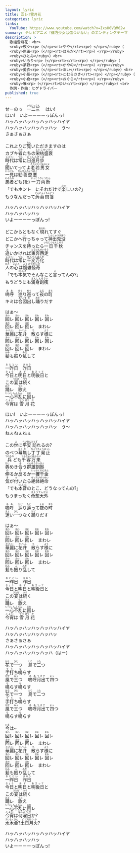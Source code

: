 ```yaml
---
layout: lyric
title: 回レ!雪月花
categories: lyric
links:
  YouTube: https://www.youtube.com/watch?v=IxsH0VQM02w
summary: テレビアニメ『機巧少女は傷つかない』のエンディングテーマ
description: >  
  歌組雪月花：<br>
  <ruby>夜々<rp>（</rp><rt>やや</rt><rp>）</rp></ruby>（
  <ruby>原田<rp>（</rp><rt>はらだ</rt><rp>）</rp></ruby>
  <ruby>ひとみ</ruby>）<br>
  <ruby>いろり<rp>（</rp><rt></rt><rp>）</rp></ruby>（
  <ruby>茅野<rp>（</rp><rt>かやの</rt><rp>）</rp></ruby>
  <ruby>愛衣<rp>（</rp><rt>あい</rt><rp>）</rp></ruby>）<br>
  <ruby>小紫<rp>（</rp><rt>こむらさき</rt><rp>）</rp></ruby>（
  <ruby>小倉<rp>（</rp><rt>おぐら</rt><rp>）</rp></ruby>
  <ruby>唯<rp>（</rp><rt>ゆい</rt><rp>）</rp></ruby>）<br>
  作詞・作曲：ヒゲドライバー
published: true
---
```


せーのっ　<ruby><rb>一二三</rb><rt>いちにっさん</rt></ruby>　
はい!<br>
ほい!　いよーーーーっぽんっ!<br>
ハッハッハッハッハッハッハイヤ<br>
ハッハッハッハッハッハッ　う～<br>
さぁさぁさぁ<br>

これよりご<ruby><rb>覧</rb><rt>らん</rt></ruby>いただきますのは<br>
カブキ<ruby><rb>者</rb><rt>もの</rt></ruby>たちの<ruby><rb>栄枯盛衰</rb><rt>えいこせいすい</rt></ruby><br>
<ruby><rb>時代</rb><rt>じだい</rt></ruby>は<ruby><rb>常</rb><rt>つね</rt></ruby>に<ruby><rb>日進月歩</rb><rt>にっしんげっぽ</rt></ruby><br>
<ruby><rb>聞</rb><rt>き</rt></ruby>いてってよ<ruby><rb>老若男女</rb><rt>ろうにゃくなんにょ</rt></ruby><br>
<ruby><rb>一見</rb><rt>いっけん</rt></ruby>は<ruby><rb>勧善懲悪</rb><rt>かんぜんちょうあく</rt></ruby><br>
<ruby><rb>悪</rb><rt>わる</rt></ruby><ruby><rb>者</rb><rt>もの</rt></ruby>ども(を)
<ruby><rb>一刀両断</rb><rt>いっとうりょうだん</rt></ruby><br>
「でもホント　にそれだけで<ruby><rb>楽</rb><rt>たの</rt></ruby>しいの?」<br>
もうなんだって<ruby><rb>蒟蒻問答</rb><rt>こんにゃくもんどう</rt></ruby><br>

ハッハッハッハッハッハッハイヤ<br>
ハッハッハッハッ<br>いよーーーーっぽんっ!<br>

どこからともなく<ruby><rb>現</rb><rt>あらわ</rt></ruby>れてすぐ<br>
どこかへ<ruby><rb>行</rb><rt>い</rt></ruby>っちゃって<ruby><rb>神出鬼没</rb><rt>しんしゅつきぼつ</rt></ruby><br>
チャンスを<ruby><rb>待</rb><rt>ま</rt></ruby>ったら<ruby><rb>一日千秋</rb><rt>いちじつせんしゅう</rt></ruby><br>
<ruby><rb>追</rb><rt>お</rt></ruby>いかければ<ruby><rb>東奔西走</rb><rt>とうほんせいそう</rt></ruby><br>
<ruby><rb>時代</rb><rt>じだい</rt></ruby>は<ruby><rb>常</rb><rt>つね</rt></ruby>に<ruby><rb>千変万化</rb><rt>せんぺんばんか</rt></ruby><br>
<ruby><rb>人</rb><rt>ひと</rt></ruby>の<ruby><rb>心</rb><rt>こころ</rt></ruby>は<ruby><rb>複雑怪奇</rb><rt>ふくざつかいき</rt></ruby><br>
「でも<ruby><rb>本気</rb><rt>ほんき</rt></ruby>でそんなこと<ruby><rb>言</rb><rt>い</rt></ruby>ってんの?」<br>
もうどうにも<ruby><rb>満身創痍</rb><rt>まんしんそうい</rt></ruby><br>

<ruby><rb>嗚呼</rb><rt>ああ</rt></ruby>　<ruby><rb>巡</rb><rt>めぐ</rt></ruby>り<ruby><rb>巡</rb><rt>めぐ</rt></ruby>って<ruby><rb>夜</rb><rt>よる</rt></ruby>の<ruby><rb>町</rb><rt>まち</rt></ruby><br>
キミは<ruby><rb>合図</rb><rt>あいず</rt></ruby><ruby><rb>出</rb><rt>だ</rt></ruby>し<ruby><rb>踊</rb><rt>おど</rt></ruby>りだす<br>

はぁ〜<br>
<ruby><rb>回</rb><rt>まわ</rt></ruby>レ
<ruby><rb>回</rb><rt>まわ</rt></ruby>レ
<ruby><rb>回</rb><rt>まわ</rt></ruby>レ
<ruby><rb>回</rb><rt>まわ</rt></ruby>レ
<ruby><rb>回</rb><rt>まわ</rt></ruby>レ<br>
<ruby><rb>回</rb><rt>まわ</rt></ruby>レ
<ruby><rb>回</rb><rt>まわ</rt></ruby>レ
<ruby><rb>回</rb><rt>まわ</rt></ruby>レ　まわレ<br>
<ruby><rb>華麗</rb><rt>かれい</rt></ruby>に<ruby><rb>花弁</rb><rt>かべん</rt></ruby>　<ruby><rb>散</rb><rt>ち</rt></ruby>らす<ruby><rb>様</rb><rt>よう</rt></ruby>に<br>
<ruby><rb>回</rb><rt>まわ</rt></ruby>レ
<ruby><rb>回</rb><rt>まわ</rt></ruby>レ
<ruby><rb>回</rb><rt>まわ</rt></ruby>レ
<ruby><rb>回</rb><rt>まわ</rt></ruby>レ
<ruby><rb>回</rb><rt>まわ</rt></ruby>レ<br>
<ruby><rb>回</rb><rt>まわ</rt></ruby>レ
<ruby><rb>回</rb><rt>まわ</rt></ruby>レ
<ruby><rb>回</rb><rt>まわ</rt></ruby>レ　まわレ<br>
<ruby><rb>髪</rb><rt>かみ</rt></ruby>も<ruby><rb>振</rb><rt>ふ</rt></ruby>り<ruby><rb>乱</rb><rt>みだ</rt></ruby>して<br>

<ruby><rb>一昨日</rb><rt>おととい</rt></ruby>　<ruby><rb>昨日</rb><rt>きのう</rt></ruby><br>
<ruby><rb>今日</rb><rt>きょう</rt></ruby>と<ruby><rb>明日</rb><rt>あす</rt></ruby>と<ruby><rb>明後日</rb><rt>あさって</rt></ruby>と<br>
この<ruby><rb>宴</rb><rt>うたげ</rt></ruby>は<ruby><rb>続</rb><rt>つづ</rt></ruby>く<br>
<ruby><rb>踊</rb><rt>おど</rt></ruby>レ　<ruby><rb>歌</rb><rt>うた</rt></ruby>え<br>
<ruby><rb>一心不乱</rb><rt>いっしんふらん</rt></ruby>に<ruby><rb>回</rb><rt>まわ</rt></ruby>レ<br>
<ruby><rb>今宵</rb><rt>こよい</rt></ruby>は
<ruby><rb>雪</rb><rt>せつ</rt></ruby>
<ruby><rb>月</rb><rt>げつ</rt></ruby>
<ruby><rb>花</rb><rt>か</rt></ruby><br>

ほい!　いよーーーーっぽんっ!<br>
ハッハッハッハッハッハッハイヤ<br>
ハッハッハッハッハッハッ　う〜<br>
ねぇねぇねぇ<br>

この<ruby><rb>世</rb><rt>よ</rt></ruby>に<ruby><rb>平安</rb><rt>へいあん</rt></ruby><ruby><rb>訪</rb><rt>おとず</rt></ruby>れるの?<br>
のべつ<ruby><rb>幕</rb><rt>まく</rt></ruby><ruby><rb>無</rb><rt>な</rt></ruby>し<ruby><rb>丁丁発止</rb><rt>ちょうちょうはっし</rt></ruby><br>
<ruby><rb>兵</rb><rt>つわもの</rt></ruby>ども<ruby><rb>千客万来</rb><rt>せんきゃくばんらい</rt></ruby><br>
<ruby><rb>犇</rb><rt>ひし</rt></ruby>めき<ruby><rb>合</rb><rt>あ</rt></ruby>う<ruby><rb>群雄割拠</rb><rt>ぐんゆうかっきょ</rt></ruby><br>
<ruby><rb>伸</rb><rt>の</rt></ruby>るか<ruby><rb>反</rb><rt>そ</rt></ruby>るか<ruby><rb>一攫千金</rb><rt>いっかくせんきん</rt></ruby><br>
<ruby><rb>気</rb><rt>き</rt></ruby>が<ruby><rb>付</rb><rt>つ</rt></ruby>いたら<ruby><rb>絶体絶命</rb><rt>ぜったいぜつめい</rt></ruby><br>
「でも<ruby><rb>本音</rb><rt>ほんね</rt></ruby>のとこ、どうなってんの?」<br>
もうまったく<ruby><rb>奇想天外</rb><rt>きそうてんがい</rt></ruby><br>

<ruby><rb>嗚呼</rb><rt>ああ</rt></ruby>　<ruby><rb>辿</rb><rt>たど</rt></ruby>り<ruby><rb>辿</rb><rt>たど</rt></ruby>って<ruby><rb>夜</rb><rt>よる</rt></ruby>の<ruby><rb>町</rb><rt>まち</rt></ruby><br>
<ruby><rb>迷</rb><rt>まよ</rt></ruby>い<ruby><rb>一</rb><rt>ひと</rt></ruby>つなく<ruby><rb>踊</rb><rt>おど</rt></ruby>りだす<br>

はぁ〜<br>
<ruby><rb>回</rb><rt>まわ</rt></ruby>レ
<ruby><rb>回</rb><rt>まわ</rt></ruby>レ
<ruby><rb>回</rb><rt>まわ</rt></ruby>レ
<ruby><rb>回</rb><rt>まわ</rt></ruby>レ
<ruby><rb>回</rb><rt>まわ</rt></ruby>レ<br>
<ruby><rb>回</rb><rt>まわ</rt></ruby>レ
<ruby><rb>回</rb><rt>まわ</rt></ruby>レ
<ruby><rb>回</rb><rt>まわ</rt></ruby>レ　まわレ<br>
<ruby><rb>華麗</rb><rt>かれい</rt></ruby>に<ruby><rb>花弁</rb><rt>かべん</rt></ruby>　<ruby><rb>散</rb><rt>ち</rt></ruby>らす<ruby><rb>様</rb><rt>よう</rt></ruby>に<br>
<ruby><rb>回</rb><rt>まわ</rt></ruby>レ
<ruby><rb>回</rb><rt>まわ</rt></ruby>レ
<ruby><rb>回</rb><rt>まわ</rt></ruby>レ
<ruby><rb>回</rb><rt>まわ</rt></ruby>レ
<ruby><rb>回</rb><rt>まわ</rt></ruby>レ<br>
<ruby><rb>回</rb><rt>まわ</rt></ruby>レ
<ruby><rb>回</rb><rt>まわ</rt></ruby>レ
<ruby><rb>回</rb><rt>まわ</rt></ruby>レ　まわレ<br>
<ruby><rb>髪</rb><rt>かみ</rt></ruby>も<ruby><rb>振</rb><rt>ふ</rt></ruby>り<ruby><rb>乱</rb><rt>みだ</rt></ruby>して<br>

<ruby><rb>一昨日</rb><rt>おととい</rt></ruby>　<ruby><rb>昨日</rb><rt>きのう</rt></ruby><br>
<ruby><rb>今日</rb><rt>きょう</rt></ruby>と<ruby><rb>明日</rb><rt>あす</rt></ruby>と<ruby><rb>明後日</rb><rt>あさって</rt></ruby>と<br>
この<ruby><rb>宴</rb><rt>うたげ</rt></ruby>は<ruby><rb>続</rb><rt>つづ</rt></ruby>く<br>
<ruby><rb>踊</rb><rt>おど</rt></ruby>レ　<ruby><rb>歌</rb><rt>うた</rt></ruby>え<br>
<ruby><rb>一心不乱</rb><rt>いっしんふらん</rt></ruby>に<ruby><rb>回</rb><rt>まわ</rt></ruby>レ<br>
<ruby><rb>今宵</rb><rt>こよい</rt></ruby>は
<ruby><rb>雪</rb><rt>せつ</rt></ruby>
<ruby><rb>月</rb><rt>げつ</rt></ruby>
<ruby><rb>花</rb><rt>か</rt></ruby><br>

ハッハッハッハッハッハッハイヤ<br>
ハッハッハッハッハッハッ<br>さぁさぁさぁ<br>
ハッハッハッハッハッハッハイヤ<br>
ハッハッハッハッハッハ（はー）<br>

<ruby><rb>花</rb><rt>はな</rt></ruby>で<ruby><rb>一</rb><rt>ひと</rt></ruby>つ　
<ruby><rb>鳥</rb><rt>とり</rt></ruby>で<ruby><rb>二</rb><rt>ふた</rt></ruby>つ<br>
<ruby><rb>手打</rb><rt>てう</rt></ruby>ち<ruby><rb>鳴</rb><rt>な</rt></ruby>らす<br>
<ruby><rb>風</rb><rt>かぜ</rt></ruby>で<ruby><rb>三</rb><rt>みっ</rt></ruby>つ　
<ruby><rb>嗚呼</rb><rt>ああ</rt></ruby><ruby><rb>月出</rb><rt>つきで</rt></ruby>て<ruby><rb>四</rb><rt>よっ</rt></ruby>つ<br>
<ruby><rb>鳴</rb><rt>な</rt></ruby>らす<ruby><rb>鳴</rb><rt>な</rt></ruby>らす<br>
<ruby><rb>花</rb><rt>はな</rt></ruby>で<ruby><rb>一</rb><rt>ひと</rt></ruby>つ　
<ruby><rb>鳥</rb><rt>とり</rt></ruby>で<ruby><rb>二</rb><rt>ふた</rt></ruby>つ<br>
<ruby><rb>手打</rb><rt>てう</rt></ruby>ち<ruby><rb>鳴</rb><rt>な</rt></ruby>らす<br>
<ruby><rb>風</rb><rt>かぜ</rt></ruby>で<ruby><rb>三</rb><rt>みっ</rt></ruby>つ　
<ruby><rb>嗚呼</rb><rt>ああ</rt></ruby><ruby><rb>月出</rb><rt>つきで</rt></ruby>て<ruby><rb>四</rb><rt>よっ</rt></ruby>つ<br>
<ruby><rb>鳴</rb><rt>な</rt></ruby>らす<ruby><rb>鳴</rb><rt>な</rt></ruby>らす<br>

<ruby><rb>今</rb><rt>いま</rt></ruby>は~<br>
<ruby><rb>回</rb><rt>まわ</rt></ruby>レ
<ruby><rb>回</rb><rt>まわ</rt></ruby>レ
<ruby><rb>回</rb><rt>まわ</rt></ruby>レ
<ruby><rb>回</rb><rt>まわ</rt></ruby>レ
<ruby><rb>回</rb><rt>まわ</rt></ruby>レ<br>
<ruby><rb>回</rb><rt>まわ</rt></ruby>レ
<ruby><rb>回</rb><rt>まわ</rt></ruby>レ
<ruby><rb>回</rb><rt>まわ</rt></ruby>レ　まわレ<br>
<ruby><rb>華麗</rb><rt>かれい</rt></ruby>に<ruby><rb>花弁</rb><rt>かべん</rt></ruby>　<ruby><rb>散</rb><rt>ち</rt></ruby>らす<ruby><rb>様</rb><rt>よう</rt></ruby>に<br>
<ruby><rb>回</rb><rt>まわ</rt></ruby>レ
<ruby><rb>回</rb><rt>まわ</rt></ruby>レ
<ruby><rb>回</rb><rt>まわ</rt></ruby>レ
<ruby><rb>回</rb><rt>まわ</rt></ruby>レ
<ruby><rb>回</rb><rt>まわ</rt></ruby>レ<br>
<ruby><rb>回</rb><rt>まわ</rt></ruby>レ
<ruby><rb>回</rb><rt>まわ</rt></ruby>レ
<ruby><rb>回</rb><rt>まわ</rt></ruby>レ　まわレ<br>
<ruby><rb>髪</rb><rt>かみ</rt></ruby>も<ruby><rb>振</rb><rt>ふ</rt></ruby>り<ruby><rb>乱</rb><rt>みだ</rt></ruby>して<br>
<ruby><rb>一昨日</rb><rt>おととい</rt></ruby>　<ruby><rb>昨日</rb><rt>きのう</rt></ruby><br>
<ruby><rb>今日</rb><rt>きょう</rt></ruby>と<ruby><rb>明日</rb><rt>あす</rt></ruby>と<ruby><rb>明後日</rb><rt>あさって</rt></ruby>と<br>
この<ruby><rb>宴</rb><rt>うたげ</rt></ruby>は<ruby><rb>続</rb><rt>つづ</rt></ruby>く<br>
<ruby><rb>踊</rb><rt>おど</rt></ruby>レ　<ruby><rb>歌</rb><rt>うた</rt></ruby>え<br>
<ruby><rb>一心不乱</rb><rt>いっしんふらん</rt></ruby>に<ruby><rb>回</rb><rt>まわ</rt></ruby>レ<br>
<ruby><rb>今宵</rb><rt>こよい</rt></ruby>は<ruby><rb>何</rb><rt>なん</rt></ruby><ruby><rb>曜日</rb><rt>ようび</rt></ruby>か?<br>
<ruby><rb>水</rb><rt>すい</rt></ruby><ruby><rb>木</rb><rt>もく</rt></ruby><ruby><rb>金</rb><rt>きん</rt></ruby>?<ruby><rb>土</rb><rt>ど</rt></ruby><ruby><rb>日</rb><rt>にち</rt></ruby><ruby><rb>月</rb><rt>げつ</rt></ruby><ruby><rb>火</rb><rt>か</rt></ruby>?<br>

ハッハッハッハッハッハッハイヤ<br>
ハッハッハッハッ<br>
いよーーーーっぽんっ!<br>
